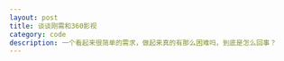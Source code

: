 ```yaml
---
layout: post
title: 谈谈刚需和360影视
category: code
description: 一个看起来很简单的需求，做起来真的有那么困难吗，到底是怎么回事？
---
```



